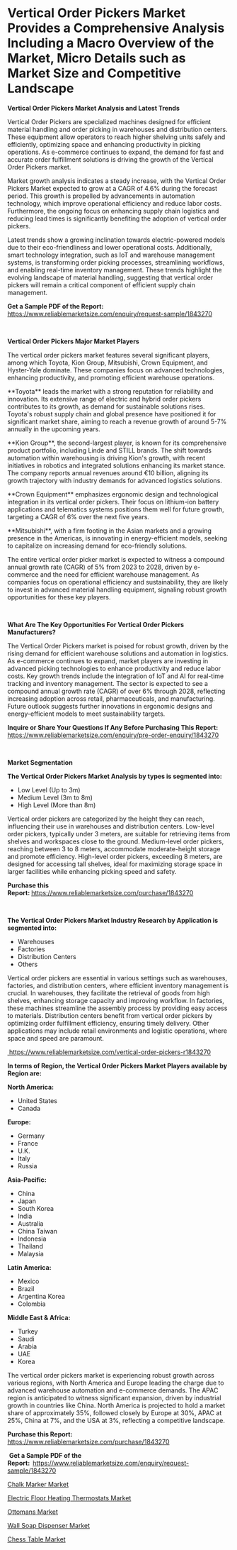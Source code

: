 <p><h1>Vertical Order Pickers Market Provides a Comprehensive Analysis Including a Macro Overview of the Market, Micro Details such as Market Size and Competitive Landscape</h1></p><p><strong>Vertical Order Pickers Market Analysis and Latest Trends</strong></p>
<p><p>Vertical Order Pickers are specialized machines designed for efficient material handling and order picking in warehouses and distribution centers. These equipment allow operators to reach higher shelving units safely and efficiently, optimizing space and enhancing productivity in picking operations. As e-commerce continues to expand, the demand for fast and accurate order fulfillment solutions is driving the growth of the Vertical Order Pickers market.</p><p>Market growth analysis indicates a steady increase, with the Vertical Order Pickers Market expected to grow at a CAGR of 4.6% during the forecast period. This growth is propelled by advancements in automation technology, which improve operational efficiency and reduce labor costs. Furthermore, the ongoing focus on enhancing supply chain logistics and reducing lead times is significantly benefiting the adoption of vertical order pickers.</p><p>Latest trends show a growing inclination towards electric-powered models due to their eco-friendliness and lower operational costs. Additionally, smart technology integration, such as IoT and warehouse management systems, is transforming order picking processes, streamlining workflows, and enabling real-time inventory management. These trends highlight the evolving landscape of material handling, suggesting that vertical order pickers will remain a critical component of efficient supply chain management.</p></p>
<p><strong>Get a Sample PDF of the Report:&nbsp;</strong> <a href="https://www.reliablemarketsize.com/enquiry/request-sample/1843270?utm_campaign=1898&utm_medium=2&utm_source=Github&utm_content=ia&utm_term=28022025&utm_id=vertical-order-pickers">https://www.reliablemarketsize.com/enquiry/request-sample/1843270</a></p>
<p>&nbsp;</p>
<p><strong>Vertical Order Pickers Major Market Players</strong></p>
<p><p>The vertical order pickers market features several significant players, among which Toyota, Kion Group, Mitsubishi, Crown Equipment, and Hyster-Yale dominate. These companies focus on advanced technologies, enhancing productivity, and promoting efficient warehouse operations.</p><p>**Toyota** leads the market with a strong reputation for reliability and innovation. Its extensive range of electric and hybrid order pickers contributes to its growth, as demand for sustainable solutions rises. Toyota's robust supply chain and global presence have positioned it for significant market share, aiming to reach a revenue growth of around 5-7% annually in the upcoming years.</p><p>**Kion Group**, the second-largest player, is known for its comprehensive product portfolio, including Linde and STILL brands. The shift towards automation within warehousing is driving Kion's growth, with recent initiatives in robotics and integrated solutions enhancing its market stance. The company reports annual revenues around €10 billion, aligning its growth trajectory with industry demands for advanced logistics solutions.</p><p>**Crown Equipment** emphasizes ergonomic design and technological integration in its vertical order pickers. Their focus on lithium-ion battery applications and telematics systems positions them well for future growth, targeting a CAGR of 6% over the next five years.</p><p>**Mitsubishi**, with a firm footing in the Asian markets and a growing presence in the Americas, is innovating in energy-efficient models, seeking to capitalize on increasing demand for eco-friendly solutions.</p><p>The entire vertical order picker market is expected to witness a compound annual growth rate (CAGR) of 5% from 2023 to 2028, driven by e-commerce and the need for efficient warehouse management. As companies focus on operational efficiency and sustainability, they are likely to invest in advanced material handling equipment, signaling robust growth opportunities for these key players.</p></p>
<p>&nbsp;</p>
<p><strong>What Are The Key Opportunities For Vertical Order Pickers Manufacturers?</strong></p>
<p><p>The Vertical Order Pickers market is poised for robust growth, driven by the rising demand for efficient warehouse solutions and automation in logistics. As e-commerce continues to expand, market players are investing in advanced picking technologies to enhance productivity and reduce labor costs. Key growth trends include the integration of IoT and AI for real-time tracking and inventory management. The sector is expected to see a compound annual growth rate (CAGR) of over 6% through 2028, reflecting increasing adoption across retail, pharmaceuticals, and manufacturing. Future outlook suggests further innovations in ergonomic designs and energy-efficient models to meet sustainability targets.</p></p>
<p><strong>Inquire or Share Your Questions If Any Before Purchasing This Report:</strong> <a href="https://www.reliablemarketsize.com/enquiry/pre-order-enquiry/1843270?utm_campaign=1898&utm_medium=2&utm_source=Github&utm_content=ia&utm_term=28022025&utm_id=vertical-order-pickers">https://www.reliablemarketsize.com/enquiry/pre-order-enquiry/1843270</a></p>
<p>&nbsp;</p>
<p><strong>Market Segmentation</strong></p>
<p><strong>The Vertical Order Pickers Market Analysis by types is segmented into:</strong></p>
<p><ul><li>Low Level (Up to 3m)</li><li>Medium Level (3m to 8m)</li><li>High Level (More than 8m)</li></ul></p>
<p><p>Vertical order pickers are categorized by the height they can reach, influencing their use in warehouses and distribution centers. Low-level order pickers, typically under 3 meters, are suitable for retrieving items from shelves and workspaces close to the ground. Medium-level order pickers, reaching between 3 to 8 meters, accommodate moderate-height storage and promote efficiency. High-level order pickers, exceeding 8 meters, are designed for accessing tall shelves, ideal for maximizing storage space in larger facilities while enhancing picking speed and safety.</p></p>
<p><strong>Purchase this Report:&nbsp;</strong><a href="https://www.reliablemarketsize.com/purchase/1843270?utm_campaign=1898&utm_medium=2&utm_source=Github&utm_content=ia&utm_term=28022025&utm_id=vertical-order-pickers">https://www.reliablemarketsize.com/purchase/1843270</a></p>
<p>&nbsp;</p>
<p><strong>The Vertical Order Pickers Market Industry Research by Application is segmented into:</strong></p>
<p><ul><li>Warehouses</li><li>Factories</li><li>Distribution Centers</li><li>Others</li></ul></p>
<p><p>Vertical order pickers are essential in various settings such as warehouses, factories, and distribution centers, where efficient inventory management is crucial. In warehouses, they facilitate the retrieval of goods from high shelves, enhancing storage capacity and improving workflow. In factories, these machines streamline the assembly process by providing easy access to materials. Distribution centers benefit from vertical order pickers by optimizing order fulfillment efficiency, ensuring timely delivery. Other applications may include retail environments and logistic operations, where space and speed are paramount.</p></p>
<p><a href="https://www.reliablemarketsize.com/vertical-order-pickers-r1843270?utm_campaign=1898&utm_medium=2&utm_source=Github&utm_content=ia&utm_term=28022025&utm_id=vertical-order-pickers">&nbsp;https://www.reliablemarketsize.com/vertical-order-pickers-r1843270</a></p>
<p><strong>In terms of Region, the Vertical Order Pickers Market Players available by Region are:</strong></p>
<p>
    <p> <strong> North America: </strong>
        <ul>
            <li>United States</li>
            <li>Canada</li>
        </ul>
        </p> 
    <p> <strong> Europe: </strong>
        <ul>
            <li>Germany</li>
            <li>France</li>
            <li>U.K.</li>
            <li>Italy</li>
            <li>Russia</li>
        </ul>
        </p> 
    <p> <strong> Asia-Pacific: </strong>
        <ul>
            <li>China</li>
            <li>Japan</li>
            <li>South Korea</li>
            <li>India</li>
            <li>Australia</li>
            <li>China Taiwan</li>
            <li>Indonesia</li>
            <li>Thailand</li>
            <li>Malaysia</li>
        </ul>
        </p> 
    <p> <strong> Latin America: </strong>
        <ul>
            <li>Mexico</li>
            <li>Brazil</li>
            <li>Argentina Korea</li>
            <li>Colombia</li>
        </ul>
        </p> 
    <p> <strong> Middle East & Africa: </strong>
        <ul>
            <li>Turkey</li>
            <li>Saudi</li>
            <li>Arabia</li>
            <li>UAE</li>
            <li>Korea</li>
        </ul>
    </p>
    </p>
<p><p>The vertical order pickers market is experiencing robust growth across various regions, with North America and Europe leading the charge due to advanced warehouse automation and e-commerce demands. The APAC region is anticipated to witness significant expansion, driven by industrial growth in countries like China. North America is projected to hold a market share of approximately 35%, followed closely by Europe at 30%, APAC at 25%, China at 7%, and the USA at 3%, reflecting a competitive landscape.</p></p>
<p><strong>Purchase this Report: </strong><a href="https://www.reliablemarketsize.com/purchase/1843270?utm_campaign=1898&utm_medium=2&utm_source=Github&utm_content=ia&utm_term=28022025&utm_id=vertical-order-pickers">https://www.reliablemarketsize.com/purchase/1843270</a></p>
<p>&nbsp;<strong>Get a Sample PDF of the Report:&nbsp;&nbsp;</strong><a href="https://www.reliablemarketsize.com/enquiry/request-sample/1843270?utm_campaign=1898&utm_medium=2&utm_source=Github&utm_content=ia&utm_term=28022025&utm_id=vertical-order-pickers">https://www.reliablemarketsize.com/enquiry/request-sample/1843270</a></p>
<p><strong></strong></p>
<p><p><a href="https://github.com/kirstejuvet/Market-Research-Report-List-1/blob/main/chalk-marker-market.md?utm_campaign=1898&utm_medium=2&utm_source=Github&utm_content=ia&utm_term=28022025&utm_id=vertical-order-pickers">Chalk Marker Market</a></p><p><a href="https://github.com/boccalyver5k/Market-Research-Report-List-1/blob/main/electric-floor-heating-thermostats-market.md?utm_campaign=1898&utm_medium=2&utm_source=Github&utm_content=ia&utm_term=28022025&utm_id=vertical-order-pickers">Electric Floor Heating Thermostats Market</a></p><p><a href="https://github.com/hamremunazm4/Market-Research-Report-List-1/blob/main/ottomans-market.md?utm_campaign=1898&utm_medium=2&utm_source=Github&utm_content=ia&utm_term=28022025&utm_id=vertical-order-pickers">Ottomans Market</a></p><p><a href="https://github.com/godutetraeva/Market-Research-Report-List-1/blob/main/wall-soap-dispenser-market.md?utm_campaign=1898&utm_medium=2&utm_source=Github&utm_content=ia&utm_term=28022025&utm_id=vertical-order-pickers">Wall Soap Dispenser Market</a></p><p><a href="https://github.com/jhoonatsev/Market-Research-Report-List-1/blob/main/chess-table-market.md?utm_campaign=1898&utm_medium=2&utm_source=Github&utm_content=ia&utm_term=28022025&utm_id=vertical-order-pickers">Chess Table Market</a></p></p>